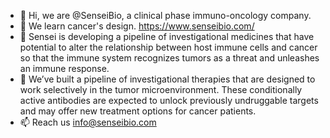 - 👋 Hi, we are @SenseiBio, a clinical phase immuno-oncology company. 
- 👀 We learn cancer's design. https://www.senseibio.com/
- 🌱 Sensei is developing a pipeline of investigational medicines that have potential to alter the relationship between host immune cells and cancer so that the immune system recognizes tumors as a threat and unleashes an immune response.
- 💞️ We’ve built a pipeline of investigational therapies that are designed to work selectively in the tumor microenvironment. These conditionally active antibodies are expected to unlock previously undruggable targets and may offer new treatment options for cancer patients.
- 📫 Reach us info@senseibio.com

<!---
SenseiBio/SenseiBio is a ✨ special ✨ repository because its `README.md` (this file) appears on your GitHub profile.
You can click the Preview link to take a look at your changes.
--->
